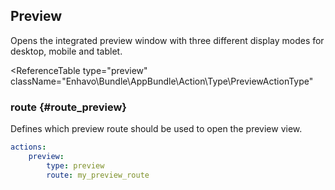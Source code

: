 ## Preview

Opens the integrated preview window with three different display modes
for desktop, mobile and tablet.


<ReferenceTable
type="preview"
className="Enhavo\Bundle\AppBundle\Action\Type\PreviewActionType"
>
<template v-slot:options>
    <ReferenceOption name="route" type="preview" :required="true" />
</template>
<template v-slot:inherit>
    <ReferenceOption name="route_parameters" />,
    <ReferenceOption name="label" />,
    <ReferenceOption name="translation_domain" />,
    <ReferenceOption name="hidden" />,
    <ReferenceOption name="permission" />,
    <ReferenceOption name="view_key" />
</template>
</ReferenceTable>


### route {#route_preview}

Defines which preview route should be used to open the preview view.

``` yaml
actions:
    preview:
        type: preview
        route: my_preview_route
```
